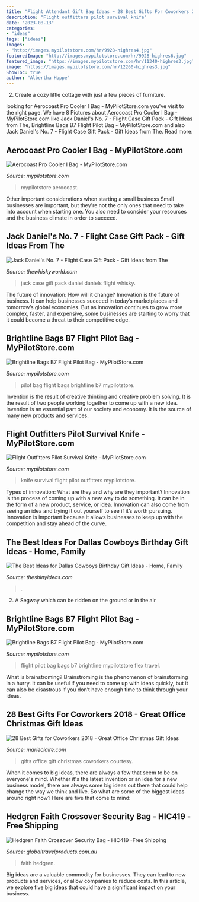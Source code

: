 ```yaml
---
title: "Flight Attendant Gift Bag Ideas ~ 28 Best Gifts For Coworkers 2018"
description: "Flight outfitters pilot survival knife"
date: "2023-08-13"
categories:
- "ideas"
tags: ["ideas"]
images:
- "http://images.mypilotstore.com/hr/9928-highres4.jpg"
featuredImage: "http://images.mypilotstore.com/hr/9928-highres6.jpg"
featured_image: "https://images.mypilotstore.com/hr/11340-highres3.jpg?scale.width=75"
image: "https://images.mypilotstore.com/hr/12260-highres3.jpg"
ShowToc: true
author: "Albertha Hoppe"
---
```



2. Create a cozy little cottage with just a few pieces of furniture.

	

		
looking for Aerocoast Pro Cooler I Bag - MyPilotStore.com you've visit to the right page. We have 8 Pictures about Aerocoast Pro Cooler I Bag - MyPilotStore.com like Jack Daniel&#039;s No. 7 - Flight Case Gift Pack - Gift Ideas from The, Brightline Bags B7 Flight Pilot Bag - MyPilotStore.com and also Jack Daniel&#039;s No. 7 - Flight Case Gift Pack - Gift Ideas from The. Read more:
		
    
## Aerocoast Pro Cooler I Bag - MyPilotStore.com

<img loading=lazy src="https://images.mypilotstore.com/hr/11340-highres3.jpg?scale.width=75" onerror="this.onerror=null;this.src='https://tse1.mm.bing.net/th?id=OIP.x32uvP1zhGIvpGwZDMii6gHaE8&amp;pid=15.1';" alt="Aerocoast Pro Cooler I Bag - MyPilotStore.com">

_Source: mypilotstore.com_

>mypilotstore aerocoast. 

	

Other important considerations when starting a small business
Small businesses are important, but they're not the only ones that need to take into account when starting one. You also need to consider your resources and the business climate in order to succeed.

    
## Jack Daniel&#039;s No. 7 - Flight Case Gift Pack - Gift Ideas From The

<img loading=lazy src="https://www.thewhiskyworld.com/images/jack-daniels-no-7-flight-case-gift-pack-p6572-11497_image.jpg" onerror="this.onerror=null;this.src='https://tse2.mm.bing.net/th?id=OIP.IyzmD-lXZsdRPEz-2HRiYgHaHa&amp;pid=15.1';" alt="Jack Daniel&#039;s No. 7 - Flight Case Gift Pack - Gift Ideas from The">

_Source: thewhiskyworld.com_

>jack case gift pack daniel daniels flight whisky. 

	

The future of innovation: How will it change?
Innovation is the future of business. It can help businesses succeed in today’s marketplaces and tomorrow’s global economies. But as innovation continues to grow more complex, faster, and expensive, some businesses are starting to worry that it could become a threat to their competitive edge.

    
## Brightline Bags B7 Flight Pilot Bag - MyPilotStore.com

<img loading=lazy src="http://images.mypilotstore.com/hr/9928-highres6.jpg" onerror="this.onerror=null;this.src='https://tse4.mm.bing.net/th?id=OIP.PP1dH2mjMU4ahkY3U-IjwQHaFj&amp;pid=15.1';" alt="Brightline Bags B7 Flight Pilot Bag - MyPilotStore.com">

_Source: mypilotstore.com_

>pilot bag flight bags brightline b7 mypilotstore. 

	

Invention is the result of creative thinking and creative problem solving. It is the result of two people working together to come up with a new idea. Invention is an essential part of our society and economy. It is the source of many new products and services.

    
## Flight Outfitters Pilot Survival Knife - MyPilotStore.com

<img loading=lazy src="https://images.mypilotstore.com/hr/12260-highres3.jpg" onerror="this.onerror=null;this.src='https://tse1.mm.bing.net/th?id=OIP.Mh15BvdcdzdUNbUCYme-4QHaDZ&amp;pid=15.1';" alt="Flight Outfitters Pilot Survival Knife - MyPilotStore.com">

_Source: mypilotstore.com_

>knife survival flight pilot outfitters mypilotstore. 

	

Types of innovation: What are they and why are they important?
Innovation is the process of coming up with a new way to do something. It can be in the form of a new product, service, or idea. Innovation can also come from seeing an idea and trying it out yourself to see if it’s worth pursuing. Innovation is important because it allows businesses to keep up with the competition and stay ahead of the curve.

    
## The Best Ideas For Dallas Cowboys Birthday Gift Ideas - Home, Family

<img loading=lazy src="https://theshinyideas.com/wp-content/uploads/2020/02/dallas-cowboys-birthday-gift-ideas-inspirational-pin-on-la-s-luv-cowboys-of-dallas-cowboys-birthday-gift-ideas.jpg" onerror="this.onerror=null;this.src='https://tse2.mm.bing.net/th?id=OIP.Fl1uQQphlvw4r5uWbtn07wHaJ4&amp;pid=15.1';" alt="The Best Ideas for Dallas Cowboys Birthday Gift Ideas - Home, Family">

_Source: theshinyideas.com_

>. 

	

2. A Segway which can be ridden on the ground or in the air

    
## Brightline Bags B7 Flight Pilot Bag - MyPilotStore.com

<img loading=lazy src="http://images.mypilotstore.com/hr/9928-highres4.jpg" onerror="this.onerror=null;this.src='https://tse1.mm.bing.net/th?id=OIP.6KIV_IekWtPHUp3qUPk0cQHaFj&amp;pid=15.1';" alt="Brightline Bags B7 Flight Pilot Bag - MyPilotStore.com">

_Source: mypilotstore.com_

>flight pilot bag bags b7 brightline mypilotstore flex travel. 

	

What is brainstroming? Brainstroming is the phenomenon of brainstorming in a hurry. It can be useful if you need to come up with ideas quickly, but it can also be disastrous if you don’t have enough time to think through your ideas.

    
## 28 Best Gifts For Coworkers 2018 - Great Office Christmas Gift Ideas

<img loading=lazy src="https://hips.hearstapps.com/hmg-prod.s3.amazonaws.com/images/medium-holidaysets-deskset-2-1544194157.jpg?crop=1xw:1xh;center,top&amp;resize=480:*" onerror="this.onerror=null;this.src='https://tse1.mm.bing.net/th?id=OIP.2XTL53pMfR01a4Qv5I7pvAHaLH&amp;pid=15.1';" alt="28 Best Gifts for Coworkers 2018 - Great Office Christmas Gift Ideas">

_Source: marieclaire.com_

>gifts office gift christmas coworkers courtesy. 

	

When it comes to big ideas, there are always a few that seem to be on everyone's mind. Whether it's the latest invention or an idea for a new business model, there are always some big ideas out there that could help change the way we think and live. So what are some of the biggest ideas around right now? Here are five that come to mind: 

    
## Hedgren Faith Crossover Security Bag - HIC419 -Free Shipping

<img loading=lazy src="https://www.globaltravelproducts.com.au/assets/full/PRODUCT_839.jpg?20200703030403" onerror="this.onerror=null;this.src='https://tse3.mm.bing.net/th?id=OIP.CoH98ocrpS5MBxeMYnW76QHaHa&amp;pid=15.1';" alt="Hedgren Faith Crossover Security Bag - HIC419 -Free Shipping">

_Source: globaltravelproducts.com.au_

>faith hedgren. 

	

Big ideas are a valuable commodity for businesses. They can lead to new products and services, or allow companies to reduce costs. In this article, we explore five big ideas that could have a significant impact on your business.

